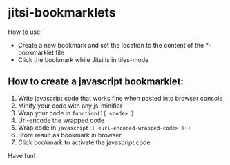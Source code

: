 # jitsi-bookmarklets

How to use:

* Create a new bookmark and set the location to the content of the *-bookmarklet file
* Click the bookmark while Jitsi is in tiles-mode


## How to create a javascript bookmarklet:

1. Write javascript code that works fine when pasted into browser console
2. Minify your code with any js-minifier
3. Wrap your code in `function(){ <code> }`
4. Url-encode the wrapped code
5. Wrap code in `javascript:( <url-encoded-wrapped-code> )()`
6. Store result as bookmark in browser
7. Click bookmark to activate the javascript code

Have fun!
